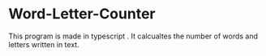 # Word-Letter-Counter
This program is made in typescript . It calcualtes the number of words and letters written in text.
